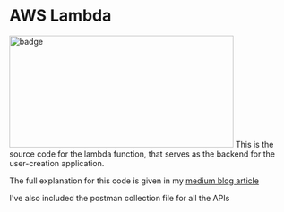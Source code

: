 # AWS Lambda

<img alt="badge" height=200 width=400 alignmen=center src="https://user-images.githubusercontent.com/54572908/147640842-5cce8bb0-dc5f-4a53-8ca3-f469c3514037.png">
This is the source code for the lambda function, that serves as the backend for the user-creation application.

The full explanation for this code is given in my [medium blog article](https://vishakhavel.medium.com/aws-lambda-writing-slick-seamless-and-scalable-software-fc12c95da474)


I've also included the postman collection file for all the APIs
